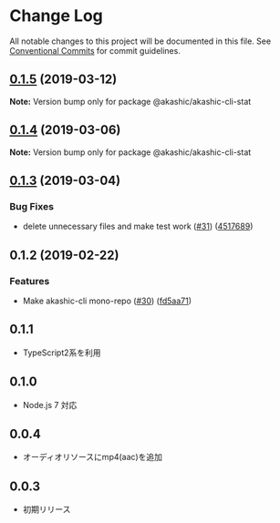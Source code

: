 # Change Log

All notable changes to this project will be documented in this file.
See [Conventional Commits](https://conventionalcommits.org) for commit guidelines.

## [0.1.5](https://github-com-akashic-cli/akashic-games/akashic-cli/compare/@akashic/akashic-cli-stat@0.1.4...@akashic/akashic-cli-stat@0.1.5) (2019-03-12)

**Note:** Version bump only for package @akashic/akashic-cli-stat





## [0.1.4](https://github-com-akashic-cli/akashic-games/akashic-cli/compare/@akashic/akashic-cli-stat@0.1.3...@akashic/akashic-cli-stat@0.1.4) (2019-03-06)

**Note:** Version bump only for package @akashic/akashic-cli-stat





## [0.1.3](https://github-com-akashic-cli/akashic-games/akashic-cli/compare/@akashic/akashic-cli-stat@0.1.2...@akashic/akashic-cli-stat@0.1.3) (2019-03-04)


### Bug Fixes

* delete unnecessary files and make test work ([#31](https://github-com-akashic-cli/akashic-games/akashic-cli/issues/31)) ([4517689](https://github-com-akashic-cli/akashic-games/akashic-cli/commit/4517689))





## 0.1.2 (2019-02-22)


### Features

* Make akashic-cli mono-repo ([#30](https://github-com-akashic-cli/akashic-games/akashic-cli/issues/30)) ([fd5aa71](https://github-com-akashic-cli/akashic-games/akashic-cli/commit/fd5aa71))





## 0.1.1
* TypeScript2系を利用

## 0.1.0
* Node.js 7 対応

## 0.0.4
* オーディオリソースにmp4(aac)を追加

## 0.0.3
* 初期リリース
